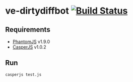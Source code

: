ve-dirtydiffbot [![Build Status](https://travis-ci.org/Krinkle/ve-dirtydiffbot.png)](https://travis-ci.org/Krinkle/ve-dirtydiffbot)
======

## Requirements
* [PhantomJS](http://phantomjs.org/) v1.9.0
* [CasperJS](http://casperjs.org/) v1.0.2

## Run
```bash
casperjs test.js
```
